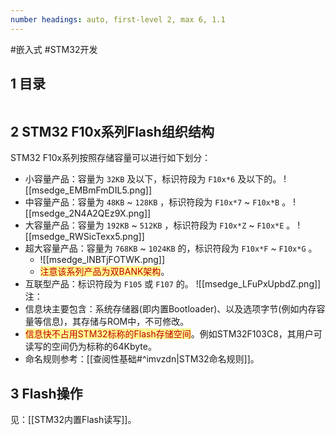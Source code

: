 ```yaml
---
number headings: auto, first-level 2, max 6, 1.1
---
```

#嵌入式 #STM32开发 

## 1 目录

```toc
```

## 2 STM32 F10x系列Flash组织结构

STM32 F10x系列按照存储容量可以进行如下划分：
- 小容量产品：容量为 `32KB` 及以下，标识符段为 `F10x*6` 及以下的。
	![[msedge_EMBmFmDIL5.png]]
- 中容量产品：容量为 `48KB` ~ `128KB` ，标识符段为 `F10x*7` ~ `F10x*B` 。
	![[msedge_2N4A2QEz9X.png]]
- 大容量产品：容量为 `192KB` ~ `512KB` ，标识符段为 `F10x*Z` ~ `F10x*E` 。
	![[msedge_RWSicTexx5.png]]
- 超大容量产品：容量为 `768KB` ~ `1024KB` 的，标识符段为 `F10x*F` ~ `F10x*G` 。
	- ![[msedge_lNBTjFOTWK.png]]
	- <span style="background:#fff88f"><font color="#c00000">注意该系列产品为双BANK架构</font></span>。
- 互联型产品：标识符段为 `F105` 或 `F107` 的。
	![[msedge_LFuPxUpbdZ.png]]
注：
- 信息块主要包含：系统存储器(即内置Bootloader)、以及选项字节(例如内存容量等信息)，其存储与ROM中，不可修改。
- <span style="background:#fff88f"><font color="#c00000">信息快不占用STM32标称的Flash存储空间</font></span>。例如STM32F103C8，其用户可读写的空间仍为标称的64Kbyte。
- 命名规则参考：[[查阅性基础#^imvzdn|STM32命名规则]]。

## 3 Flash操作

见：[[STM32内置Flash读写]]。
